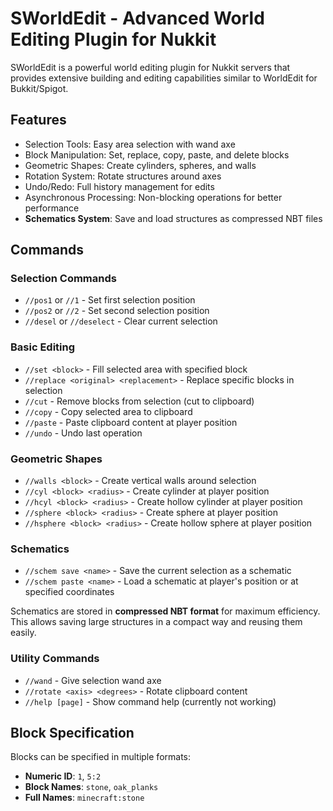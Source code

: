# SWorldEdit - Advanced World Editing Plugin for Nukkit

SWorldEdit is a powerful world editing plugin for Nukkit servers that provides extensive building and editing capabilities similar to WorldEdit for Bukkit/Spigot.

## Features

- Selection Tools: Easy area selection with wand axe
- Block Manipulation: Set, replace, copy, paste, and delete blocks
- Geometric Shapes: Create cylinders, spheres, and walls
- Rotation System: Rotate structures around axes
- Undo/Redo: Full history management for edits
- Asynchronous Processing: Non-blocking operations for better performance
- **Schematics System**: Save and load structures as compressed NBT files

## Commands

### Selection Commands

- `//pos1` or `//1` - Set first selection position  
- `//pos2` or `//2` - Set second selection position  
- `//desel` or `//deselect` - Clear current selection  

### Basic Editing

- `//set <block>` - Fill selected area with specified block  
- `//replace <original> <replacement>` - Replace specific blocks in selection  
- `//cut` - Remove blocks from selection (cut to clipboard)  
- `//copy` - Copy selected area to clipboard  
- `//paste` - Paste clipboard content at player position  
- `//undo` - Undo last operation  

### Geometric Shapes

- `//walls <block>` - Create vertical walls around selection  
- `//cyl <block> <radius>` - Create cylinder at player position  
- `//hcyl <block> <radius>` - Create hollow cylinder at player position  
- `//sphere <block> <radius>` - Create sphere at player position  
- `//hsphere <block> <radius>` - Create hollow sphere at player position  

### Schematics

- `//schem save <name>` - Save the current selection as a schematic  
- `//schem paste <name>` - Load a schematic at player's position or at specified coordinates  

Schematics are stored in **compressed NBT format** for maximum efficiency. This allows saving large structures in a compact way and reusing them easily.

### Utility Commands

- `//wand` - Give selection wand axe  
- `//rotate <axis> <degrees>` - Rotate clipboard content  
- `//help [page]` - Show command help (currently not working)  

## Block Specification

Blocks can be specified in multiple formats:

- **Numeric ID**: `1`, `5:2`  
- **Block Names**: `stone`, `oak_planks`  
- **Full Names**: `minecraft:stone`  
